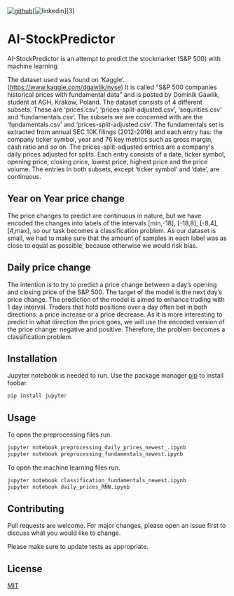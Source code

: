 
[![github](https://cloud.githubusercontent.com/assets/17016297/18839843/0e06a67a-83d2-11e6-993a-b35a182500e0.png)][1][![linkedin](https://cloud.githubusercontent.com/assets/17016297/18839848/0fc7e74e-83d2-11e6-8c6a-277fc9d6e067.png)][3]


# AI-StockPredictor

AI-StockPredictor is an attempt to predict the stockmarket (S&P 500) with machine learning.

The dataset used was found on ‘Kaggle’. (https://www.kaggle.com/dgawlik/nyse) It is called “S&P 500 companies historical prices with fundamental data” and is posted by Dominik Gawlik, student at AGH, Krakow, Poland. 
The dataset consists of 4 different subsets. These are ‘prices.csv’, ‘prices-split-adjusted.csv’, ‘sequrities.csv’ and ‘fundamentals.csv’. The subsets we are concerned with are the ‘fundamentals.csv’ and ‘prices-split-adjusted.csv’. The fundamentals set is extracted from annual SEC 10K filings (2012-2016) and each entry has: the company ticker symbol, year and 76 key metrics such as gross margin, cash ratio and so on. The prices-split-adjusted entries are a company's daily prices adjusted for splits. Each entry consists of a date, ticker symbol, opening price, closing price, lowest price, highest price and the price volume. The entries In both subsets, except ‘ticker symbol’ and ‘date’, are continuous. 

## Year on Year price change
The price changes to predict are continuous in nature, but we have encoded the changes into labels of the intervals [min,-18], [-18,8], [-8,4], [4,max], so our task becomes a classification problem. As our dataset is small, we had to make sure that the amount of samples in each label was as close to equal as possible, because otherwise we would risk bias.


## Daily price change
The intention is to try to predict a price change between a day’s opening and closing price of the S&P 500. The target of the model is the next day’s price change. The prediction of the model is aimed to enhance trading with 1 day interval. Traders that hold positions over a day often bet in both directions: a price increase or a price decrease. As it is more interesting to predict in what direction the price goes, we will use the encoded version of the price change: negative and positive. Therefore, the problem becomes a classification problem.



## Installation

Jupyter notebook is needed to run.
Use the package manager [pip](https://pypi.org/project/jupyter/) to install foobar.

```bash
pip install jupyter
```

## Usage

To open the preprocessing files run.

```bash
jupyter notebook preprocessing_daily_prices_newest_.ipynb
jupyter notebook preprocessing_fundamentals_newest.ipynb
```

To open the machine learning files run.

```bash
jupyter notebook classification_fundamentals_newest.ipynb 
jupyter notebook daily_prices_RNN.ipynb
```

## Contributing
Pull requests are welcome. For major changes, please open an issue first to discuss what you would like to change.

Please make sure to update tests as appropriate.

## License
[MIT](https://choosealicense.com/licenses/mit/)


[1]: http://www.github.com/dogg3
[2]: https://www.linkedin.com/in/doggeland
